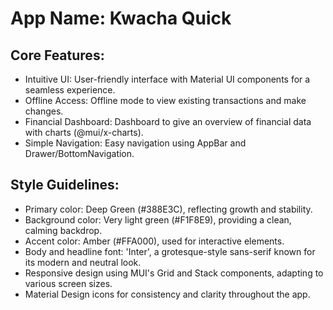 # **App Name**: Kwacha Quick

## Core Features:

- Intuitive UI: User-friendly interface with Material UI components for a seamless experience.
- Offline Access: Offline mode to view existing transactions and make changes.
- Financial Dashboard: Dashboard to give an overview of financial data with charts (@mui/x-charts).
- Simple Navigation: Easy navigation using AppBar and Drawer/BottomNavigation.

## Style Guidelines:

- Primary color: Deep Green (#388E3C), reflecting growth and stability.
- Background color: Very light green (#F1F8E9), providing a clean, calming backdrop.
- Accent color: Amber (#FFA000), used for interactive elements.
- Body and headline font: 'Inter', a grotesque-style sans-serif known for its modern and neutral look.
- Responsive design using MUI's Grid and Stack components, adapting to various screen sizes.
- Material Design icons for consistency and clarity throughout the app.